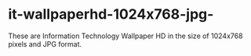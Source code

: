 # it-wallpaperhd-1024x768-jpg-
These are Information Technology Wallpaper HD in the size of 1024x768 pixels and JPG format.
